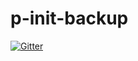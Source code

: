 # p-init-backup

[![Gitter](https://badges.gitter.im/p-init-backup/Lobby.svg)](https://gitter.im/p-init-backup/Lobby?utm_source=badge&utm_medium=badge&utm_campaign=pr-badge&utm_content=badge)